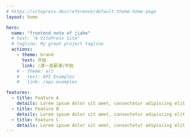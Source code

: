 ```yaml
---
# https://vitepress.dev/reference/default-theme-home-page
layout: home

hero:
  name: "frontend note of jiahe"
  # text: "A VitePress Site"
  # tagline: My great project tagline
  actions:
    - theme: brand
      text: 开始
      link: /渡一高薪课/开始
    # - theme: alt
    #   text: API Examples
    #   link: /api-examples

features:
  - title: Feature A
    details: Lorem ipsum dolor sit amet, consectetur adipiscing elit
  - title: Feature B
    details: Lorem ipsum dolor sit amet, consectetur adipiscing elit
  - title: Feature C
    details: Lorem ipsum dolor sit amet, consectetur adipiscing elit
---
```


